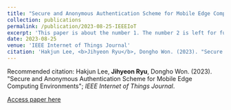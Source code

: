 ```yaml
---
title: "Secure and Anonymous Authentication Scheme for Mobile Edge Computing Environments"
collection: publications
permalink: /publication/2023-08-25-IEEEIoT
excerpt: 'This paper is about the number 1. The number 2 is left for future work.'
date: 2023-08-25
venue: 'IEEE Internet of Things Journal'
citation: 'Hakjun Lee, <b>Jihyeon Ryu</b>, Dongho Won. (2023). "Secure and Anonymous Authentication Scheme for Mobile Edge Computing Environments." <i>IEEE Internet of Things Journal</i>.'
---
```


Recommended citation: Hakjun Lee, **Jihyeon Ryu**, Dongho Won. (2023). "Secure and Anonymous Authentication Scheme for Mobile Edge Computing Environments"; *IEEE Internet of Things Journal*.

[Access paper here](https://ieeexplore.ieee.org/abstract/document/10230274)
